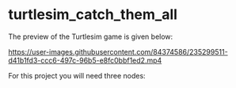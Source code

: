 # turtlesim_catch_them_all

The preview of the Turtlesim game is given below:


https://user-images.githubusercontent.com/84374586/235299511-d41b1fd3-ccc6-497c-96b5-e8fc0bbf1ed2.mp4


For this project you will need three nodes:
